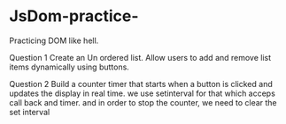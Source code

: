 # JsDom-practice-
Practicing DOM like hell.

 Question 1 
 Create an Un ordered list. Allow users to add and remove list items dynamically using buttons. 


 Question 2 
 Build a counter timer that starts when a button is clicked and updates the display in real time.
 we use setinterval for that which acceps call back and timer. 
and in order to stop the counter, we need to clear the set interval